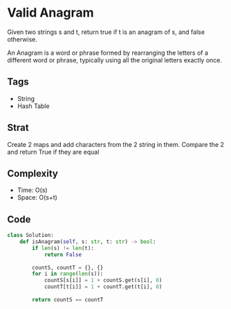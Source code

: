 # Valid Anagram

Given two strings s and t, return true if t is an anagram of s, and false otherwise.

An Anagram is a word or phrase formed by rearranging the letters of a different word or phrase, typically using all the original letters exactly once.

## Tags
- String
- Hash Table

## Strat

Create 2 maps and add characters from the 2 string in them. Compare the 2 and return True if they are equal

## Complexity

- Time: O(s)
- Space: O(s+t)

## Code

```python
class Solution:
    def isAnagram(self, s: str, t: str) -> bool:
        if len(s) != len(t):
            return False
        
        countS, countT = {}, {}
        for i in range(len(s)):
            countS[s[i]] = 1 + countS.get(s[i], 0)
            countT[t[i]] = 1 + countT.get(t[i], 0) 
        
        return countS == countT

```